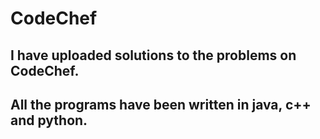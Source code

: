 # CodeChef
## I have uploaded solutions to the problems on CodeChef.
## All the programs have been written in java, c++ and python.
